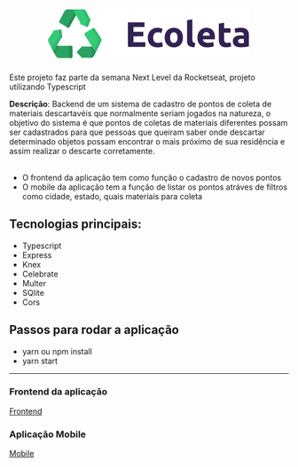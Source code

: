 <h1 align="center">
    <img alt="Ecoleta logo" src="https://github.com/lcassiol/nodejs-ecoleta/blob/master/src/assets/images/logo.png?raw=true">
</h1>

Este projeto faz parte da semana Next Level da Rocketseat, projeto utilizando Typescript

**Descrição**: Backend de um sistema de cadastro de pontos de coleta de materiais descartavéis que normalmente seriam jogados na natureza, o objetivo do sistema é que pontos de coletas de materiais diferentes possam ser cadastrados para que pessoas que queiram saber onde descartar determinado objetos possam encontrar o mais próximo de sua residência e assim realizar o descarte corretamente. <br><br>

- O frontend da aplicação tem como função o cadastro de novos pontos
- O mobile da aplicação tem a função de listar os pontos atráves de filtros como cidade, estado, quais materiais para coleta


<h2>Tecnologias principais:</h2>

- Typescript
- Express
- Knex 
- Celebrate
- Multer
- SQlite
- Cors


## Passos para rodar a aplicação

- yarn ou npm install
- yarn start

--------------------

### Frontend da aplicação
[Frontend](https://github.com/lcassiol/reactjs-ecoleta)

### Aplicação Mobile
[Mobile](https://github.com/lcassiol/RN-ecoleta)
